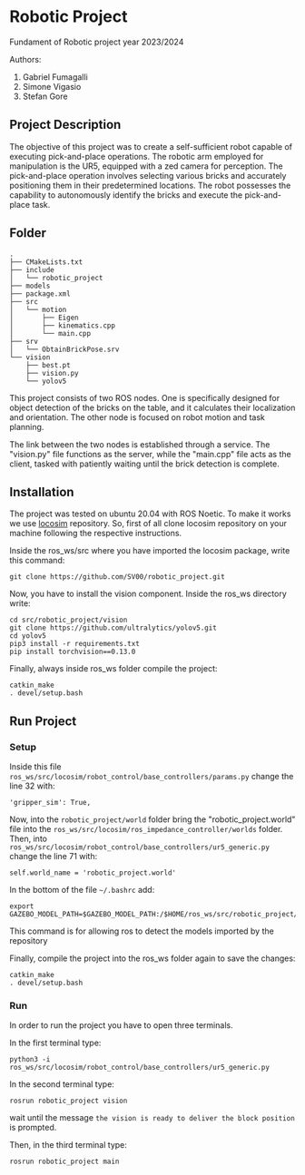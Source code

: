 
# Robotic Project
Fundament of Robotic project year 2023/2024

Authors:
1. Gabriel Fumagalli
2. Simone Vigasio
3. Stefan Gore

## Project Description

The objective of this project was to create a self-sufficient robot capable of executing pick-and-place operations. The robotic arm employed for manipulation is the UR5, equipped with a zed camera for perception. The pick-and-place operation involves selecting various bricks and accurately positioning them in their predetermined locations. The robot possesses the capability to autonomously identify the bricks and execute the pick-and-place task. 

## Folder

```
.
├── CMakeLists.txt
├── include
│   └── robotic_project
├── models
├── package.xml
├── src
│   └── motion
│       ├── Eigen
│       ├── kinematics.cpp
│       └── main.cpp
├── srv
│   └── ObtainBrickPose.srv
└── vision
    ├── best.pt
    ├── vision.py
    └── yolov5
```
This project consists of two ROS nodes. One is specifically designed for object detection of the bricks on the table, and it calculates their localization and orientation. The other node is focused on robot motion and task planning.

The link between the two nodes is established through a service. The "vision.py" file functions as the server, while the "main.cpp" file acts as the client, tasked with patiently waiting until the brick detection is complete.

## Installation
The project was tested on ubuntu 20.04 with ROS Noetic. 
To make it works we use [locosim](https://github.com/mfocchi/locosim) repository. 
So, first of all clone locosim repository on your machine following the respective instructions.

Inside the ros_ws/src where you have imported the locosim package, write this command:
```
git clone https://github.com/SV00/robotic_project.git
```
Now, you have to install the vision component. Inside the ros_ws directory write:
```
cd src/robotic_project/vision
git clone https://github.com/ultralytics/yolov5.git
cd yolov5
pip3 install -r requirements.txt
pip install torchvision==0.13.0
```
Finally, always inside ros_ws folder compile the project:
```
catkin_make
. devel/setup.bash
```
## Run Project

### Setup
Inside this file ``ros_ws/src/locosim/robot_control/base_controllers/params.py`` change the line 32 with:
```
'gripper_sim': True,
```
Now, into the ``robotic_project/world`` folder bring the "robotic_project.world" file into the ``ros_ws/src/locosim/ros_impedance_controller/worlds`` folder.
Then, into ``ros_ws/src/locosim/robot_control/base_controllers/ur5_generic.py`` change the line 71 with:
```
self.world_name = 'robotic_project.world'
```
In the bottom of the file ``~/.bashrc`` add:
```
export GAZEBO_MODEL_PATH=$GAZEBO_MODEL_PATH:/$HOME/ros_ws/src/robotic_project/models
```
This command is for allowing ros to detect the models imported by the repository

Finally, compile the project into the ros_ws folder again to save the changes:
```
catkin_make
. devel/setup.bash
```
### Run
In order to run the project you have to open three terminals.

In the first terminal type:
```
python3 -i ros_ws/src/locosim/robot_control/base_controllers/ur5_generic.py
```

In the second terminal type:
```
rosrun robotic_project vision
```
wait until the message ``the vision is ready to deliver the block position`` is prompted.

Then, in the third terminal type:
```
rosrun robotic_project main
```
